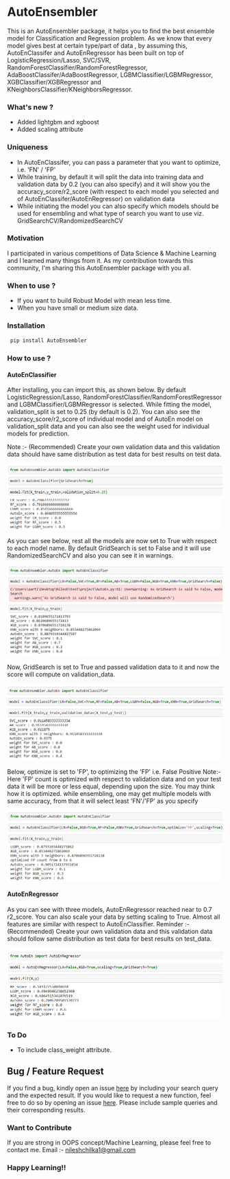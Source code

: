 # AutoEnsembler
   This is an AutoEnsembler package, it helps you to find the best ensemble model for Classification and Regression problem. As we know that every model gives best at certain type/part of data , by assuming this, AutoEnClassifer and AutoEnRegressor has been built on top of LogisticRegression/Lasso, SVC/SVR, RandomForestClassifier/RandomForestRegressor, AdaBoostClassifer/AdaBoostRegressor, LGBMClassifier/LGBMRegressor, XGBClassifier/XGBRegressor and KNeighborsClassifier/KNeighborsRegressor.
   
### What's new ?
- Added lightgbm and xgboost
- Added scaling attribute

 
### Uniqueness
- In AutoEnClassifer, you can pass a parameter that you want to optimize, i.e. 'FN' / 'FP'
- While training, by default it will split the data into training data and validation data by 0.2 (you can also specify) and it will show you the accuracy_score/r2_score (with respect to each model you selected and of AutoEnClassifer/AutoEnRegressor) on validation data
- While initiating the model you can also specify which models should be used for ensembling and what type of search you want to use viz. GridSearchCV/RandomizedSearchCV
        
### Motivation 
   I participated in various competitions of Data Science & Machine Learning and I learned many things from it. As my contribution towards this community, I'm sharing this AutoEnsembler package with you all.
   
### When to use ?
- If you want to build Robust Model with mean less time.
- When you have small or medium size data.

### Installation 

```markdown
 pip install AutoEnsembler
```
### How to use ?

#### AutoEnClassifier

   After installing, you can import this, as shown below. By default LogisticRegression/Lasso, RandomForestClassifier/RandomForestRegressor and LGBMClassifier/LGBMRegressor is selected. While fitting the model, validation_split is set to 0.25 (by default is 0.2). You can also see the accuracy_score/r2_score of individual model and of AutoEn model on validation_split data and you can also see the weight used for individual models for prediction.
   
Note :- (Recommended) Create your own validation data and this validation data should have same distribution as test data for best results on test data.
   
![Screenshot0](https://raw.githubusercontent.com/nileshchilka1/AutoEnsembler/master/screenshots/Screenshot%200.png)
   
   
   As you can see below, rest all the models are now set to True with respect to each model name. By default GridSearch is set to False and it will use RandomizedSearchCV and also you can see it in warnings.
   
![Screenshot1](https://raw.githubusercontent.com/nileshchilka1/AutoEnsembler/master/screenshots/Screenshot%201.png)


   Now, GridSearch is set to True and passed validation data to it and now the score will compute on validation_data.
   
![Screenshot2](https://raw.githubusercontent.com/nileshchilka1/AutoEnsembler/master/screenshots/Screenshot%202.png)

   Below, optimize is set to 'FP', to optimizing the 'FP' i.e. False Positive
   Note:- Here 'FP' count is optimized with respect to validation data and on your test data it will be more or less equal, depending upon the size.
   You may think how it is optimized. while ensembling, one may get multiple models with same accuracy, from that it will select least 'FN'/'FP' as you specify

![Screenshot3](https://raw.githubusercontent.com/nileshchilka1/AutoEnsembler/master/screenshots/Screenshot%203.png)

#### AutoEnRegressor

   As you can see with three models, AutoEnRegressor reached near to 0.7 r2_score. You can also scale your data by setting scaling to True.
   Almost all features are similar with respect to AutoEnClassifier.
   Reminder :- (Recommended) Create your own validation data and this validation data should follow same distribution as test data for best results on test_data.
   
![Screenshot4](https://raw.githubusercontent.com/nileshchilka1/AutoEnsembler/master/screenshots/Screenshot%204.png)


### To Do 
- To include class_weight attribute.
   
## Bug / Feature Request
   If you find a bug, kindly open an issue [here](https://github.com/nileshchilka1/AutoEnsembler/issues/new/choose) by including your search query and the expected result.
   If you would like to request a new function, feel free to do so by opening an issue [here](https://github.com/nileshchilka1/AutoEnsembler/issues/new/choose). Please include sample queries and their corresponding results.
   
### Want to Contribute
If you are strong in OOPS concept/Machine Learning, please feel free to contact me.
Email :- nileshchilka1@gmail.com

### Happy Learning!!
